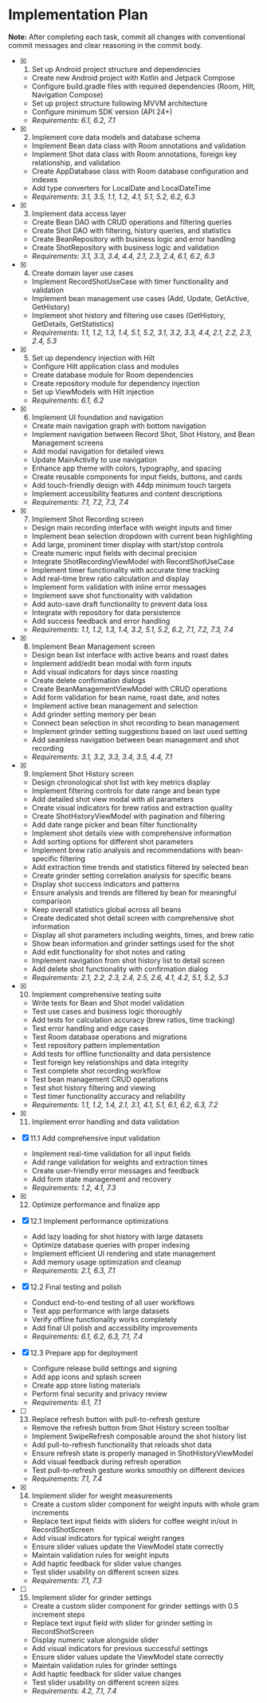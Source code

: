 # Implementation Plan

**Note:** After completing each task, commit all changes with conventional commit messages and clear reasoning in the commit body.

- [x] 1. Set up Android project structure and dependencies
  - Create new Android project with Kotlin and Jetpack Compose
  - Configure build.gradle files with required dependencies (Room, Hilt, Navigation Compose)
  - Set up project structure following MVVM architecture
  - Configure minimum SDK version (API 24+)
  - _Requirements: 6.1, 6.2, 7.1_

- [x] 2. Implement core data models and database schema
  - Implement Bean data class with Room annotations and validation
  - Implement Shot data class with Room annotations, foreign key relationship, and validation
  - Create AppDatabase class with Room database configuration and indexes
  - Add type converters for LocalDate and LocalDateTime
  - _Requirements: 3.1, 3.5, 1.1, 1.2, 4.1, 5.1, 5.2, 6.2, 6.3_

- [x] 3. Implement data access layer
  - Create Bean DAO with CRUD operations and filtering queries
  - Create Shot DAO with filtering, history queries, and statistics
  - Create BeanRepository with business logic and error handling
  - Create ShotRepository with business logic and validation
  - _Requirements: 3.1, 3.3, 3.4, 4.4, 2.1, 2.3, 2.4, 6.1, 6.2, 6.3_

- [x] 4. Create domain layer use cases
  - Implement RecordShotUseCase with timer functionality and validation
  - Implement bean management use cases (Add, Update, GetActive, GetHistory)
  - Implement shot history and filtering use cases (GetHistory, GetDetails, GetStatistics)
  - _Requirements: 1.1, 1.2, 1.3, 1.4, 5.1, 5.2, 3.1, 3.2, 3.3, 4.4, 2.1, 2.2, 2.3, 2.4, 5.3_

- [x] 5. Set up dependency injection with Hilt
  - Configure Hilt application class and modules
  - Create database module for Room dependencies
  - Create repository module for dependency injection
  - Set up ViewModels with Hilt injection
  - _Requirements: 6.1, 6.2_

- [x] 6. Implement UI foundation and navigation
  - Create main navigation graph with bottom navigation
  - Implement navigation between Record Shot, Shot History, and Bean Management screens
  - Add modal navigation for detailed views
  - Update MainActivity to use navigation
  - Enhance app theme with colors, typography, and spacing
  - Create reusable components for input fields, buttons, and cards
  - Add touch-friendly design with 44dp minimum touch targets
  - Implement accessibility features and content descriptions
  - _Requirements: 7.1, 7.2, 7.3, 7.4_

- [x] 7. Implement Shot Recording screen
  - Design main recording interface with weight inputs and timer
  - Implement bean selection dropdown with current bean highlighting
  - Add large, prominent timer display with start/stop controls
  - Create numeric input fields with decimal precision
  - Integrate ShotRecordingViewModel with RecordShotUseCase
  - Implement timer functionality with accurate time tracking
  - Add real-time brew ratio calculation and display
  - Implement form validation with inline error messages
  - Implement save shot functionality with validation
  - Add auto-save draft functionality to prevent data loss
  - Integrate with repository for data persistence
  - Add success feedback and error handling
  - _Requirements: 1.1, 1.2, 1.3, 1.4, 3.2, 5.1, 5.2, 6.2, 7.1, 7.2, 7.3, 7.4_

- [x] 8. Implement Bean Management screen
  - Design bean list interface with active beans and roast dates
  - Implement add/edit bean modal with form inputs
  - Add visual indicators for days since roasting
  - Create delete confirmation dialogs
  - Create BeanManagementViewModel with CRUD operations
  - Add form validation for bean name, roast date, and notes
  - Implement active bean management and selection
  - Add grinder setting memory per bean
  - Connect bean selection in shot recording to bean management
  - Implement grinder setting suggestions based on last used setting
  - Add seamless navigation between bean management and shot recording
  - _Requirements: 3.1, 3.2, 3.3, 3.4, 3.5, 4.4, 7.1_

- [x] 9. Implement Shot History screen
  - Design chronological shot list with key metrics display
  - Implement filtering controls for date range and bean type
  - Add detailed shot view modal with all parameters
  - Create visual indicators for brew ratios and extraction quality
  - Create ShotHistoryViewModel with pagination and filtering
  - Add date range picker and bean filter functionality
  - Implement shot details view with comprehensive information
  - Add sorting options for different shot parameters
  - Implement brew ratio analysis and recommendations with bean-specific filtering
  - Add extraction time trends and statistics filtered by selected bean
  - Create grinder setting correlation analysis for specific beans
  - Display shot success indicators and patterns
  - Ensure analysis and trends are filtered by bean for meaningful comparison
  - Keep overall statistics global across all beans
  - Create dedicated shot detail screen with comprehensive shot information
  - Display all shot parameters including weights, times, and brew ratio
  - Show bean information and grinder settings used for the shot
  - Add edit functionality for shot notes and rating
  - Implement navigation from shot history list to detail screen
  - Add delete shot functionality with confirmation dialog
  - _Requirements: 2.1, 2.2, 2.3, 2.4, 2.5, 2.6, 4.1, 4.2, 5.1, 5.2, 5.3_

- [x] 10. Implement comprehensive testing suite
  - Write tests for Bean and Shot model validation
  - Test use cases and business logic thoroughly
  - Add tests for calculation accuracy (brew ratios, time tracking)
  - Test error handling and edge cases
  - Test Room database operations and migrations
  - Test repository pattern implementation
  - Add tests for offline functionality and data persistence
  - Test foreign key relationships and data integrity
  - Test complete shot recording workflow
  - Test bean management CRUD operations
  - Test shot history filtering and viewing
  - Test timer functionality accuracy and reliability
  - _Requirements: 1.1, 1.2, 1.4, 2.1, 3.1, 4.1, 5.1, 6.1, 6.2, 6.3, 7.2_

- [x] 11. Implement error handling and data validation

- [x] 11.1 Add comprehensive input validation
  - Implement real-time validation for all input fields
  - Add range validation for weights and extraction times
  - Create user-friendly error messages and feedback
  - Add form state management and recovery
  - _Requirements: 1.2, 4.1, 7.3_

- [x] 12. Optimize performance and finalize app

- [x] 12.1 Implement performance optimizations
  - Add lazy loading for shot history with large datasets
  - Optimize database queries with proper indexing
  - Implement efficient UI rendering and state management
  - Add memory usage optimization and cleanup
  - _Requirements: 2.1, 6.3, 7.1_

- [x] 12.2 Final testing and polish
  - Conduct end-to-end testing of all user workflows
  - Test app performance with large datasets
  - Verify offline functionality works completely
  - Add final UI polish and accessibility improvements
  - _Requirements: 6.1, 6.2, 6.3, 7.1, 7.4_

- [x] 12.3 Prepare app for deployment
  - Configure release build settings and signing
  - Add app icons and splash screen
  - Create app store listing materials
  - Perform final security and privacy review
  - _Requirements: 6.1, 7.1_

- [ ] 13. Replace refresh button with pull-to-refresh gesture
  - Remove the refresh button from Shot History screen toolbar
  - Implement SwipeRefresh composable around the shot history list
  - Add pull-to-refresh functionality that reloads shot data
  - Ensure refresh state is properly managed in ShotHistoryViewModel
  - Add visual feedback during refresh operation
  - Test pull-to-refresh gesture works smoothly on different devices
  - _Requirements: 7.1, 7.4_

- [x] 14. Implement slider for weight measurements





  - Create a custom slider component for weight inputs with whole gram increments
  - Replace text input fields with sliders for coffee weight in/out in RecordShotScreen
  - Add visual indicators for typical weight ranges
  - Ensure slider values update the ViewModel state correctly
  - Maintain validation rules for weight inputs
  - Add haptic feedback for slider value changes
  - Test slider usability on different screen sizes
  - _Requirements: 7.1, 7.3_

- [ ] 15. Implement slider for grinder settings
  - Create a custom slider component for grinder settings with 0.5 increment steps
  - Replace text input field with slider for grinder setting in RecordShotScreen
  - Display numeric value alongside slider
  - Add visual indicators for previous successful settings
  - Ensure slider values update the ViewModel state correctly
  - Maintain validation rules for grinder settings
  - Add haptic feedback for slider value changes
  - Test slider usability on different screen sizes
  - _Requirements: 4.2, 7.1, 7.4_
